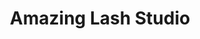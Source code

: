 ---
title: "Amazing Lash Studio"
url: /phoenix/amazing-lash-studio-w-happy-valley-rd/
shop: beauty
---